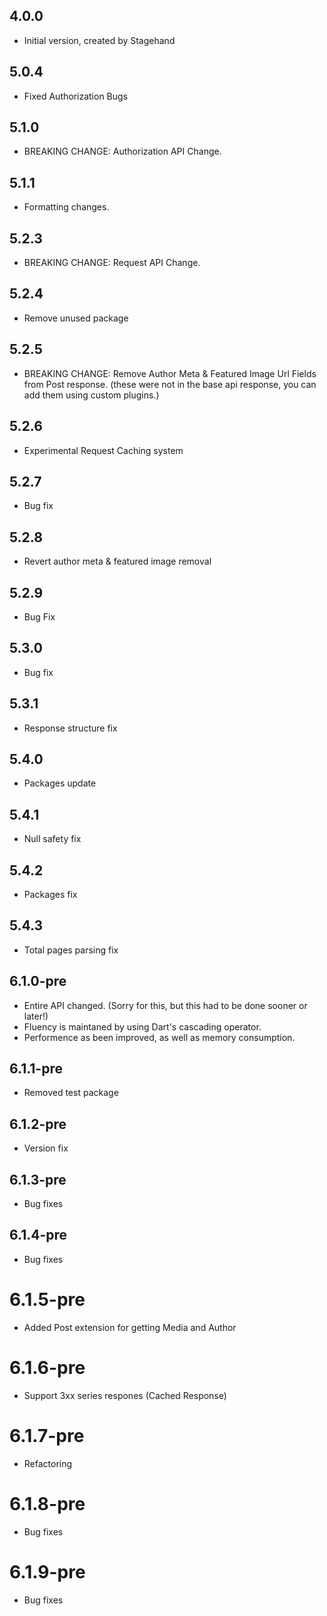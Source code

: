 ## 4.0.0

- Initial version, created by Stagehand

## 5.0.4

- Fixed Authorization Bugs

## 5.1.0

- BREAKING CHANGE: Authorization API Change.

## 5.1.1

- Formatting changes.

## 5.2.3

- BREAKING CHANGE: Request API Change.

## 5.2.4

- Remove unused package

## 5.2.5

- BREAKING CHANGE: Remove Author Meta & Featured Image Url Fields from Post response. (these were not in the base api response, you can add them using custom plugins.)

## 5.2.6

- Experimental Request Caching system

## 5.2.7

- Bug fix

## 5.2.8

- Revert author meta & featured image removal

## 5.2.9

- Bug Fix

## 5.3.0

- Bug fix

## 5.3.1

- Response structure fix

## 5.4.0

- Packages update

## 5.4.1

- Null safety fix

## 5.4.2

- Packages fix

## 5.4.3

- Total pages parsing fix

## 6.1.0-pre

- Entire API changed. (Sorry for this, but this had to be done sooner or later!)
- Fluency is maintaned by using Dart's cascading operator.
- Performence as been improved, as well as memory consumption.

## 6.1.1-pre

- Removed test package

## 6.1.2-pre

- Version fix

## 6.1.3-pre

- Bug fixes

## 6.1.4-pre

- Bug fixes

# 6.1.5-pre

- Added Post extension for getting Media and Author

# 6.1.6-pre

- Support 3xx series respones (Cached Response)

# 6.1.7-pre

- Refactoring

# 6.1.8-pre

- Bug fixes

# 6.1.9-pre

- Bug fixes